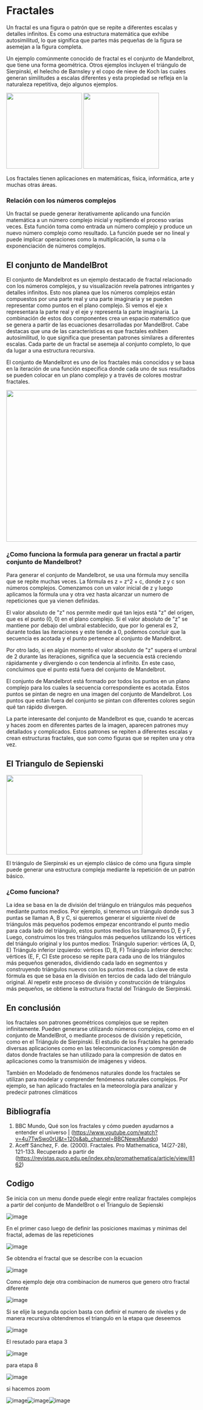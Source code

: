 #  Fractales

Un fractal es una figura o patrón que se repite a diferentes escalas y detalles infinitos. Es como una estructura matemática que exhibe autosimilitud, lo que significa que partes más pequeñas de la figura se asemejan a la figura completa.

Un ejemplo comúnmente conocido de fractal es el conjunto de Mandelbrot, que tiene una forma geométrica. Otros ejemplos incluyen el triángulo de Sierpinski, el helecho de Barnsley y el copo de nieve de Koch las cuales generan similitudes a escalas diferentes y esta propiedad se refleja en la naturaleza repetitiva, dejo algunos ejemplos.


<img src="https://github.com/AlejandroLHuertass/CNYT-FRACTALES/assets/88836525/4b4ddbc3-b502-4f9c-bce4-cb907ddbd68d](https://www.aepjp.es/wp-content/uploads/2020/08/bird-wing-colorful-fauna-material-peacock-1159930-pxhere-com-1024x768.jpg" width="200" height="200" /> <img src="https://pijamasurf.com/wp-content/uploads/10.208.149.45/uploads/2013/02/snowflake.jpeg" width="200" height="200" />

Los fractales tienen aplicaciones en matemáticas, física, informática, arte y muchas otras áreas.
### Relación con los números complejos

Un fractal se puede generar iterativamente aplicando una función matemática a un número complejo inicial y repitiendo el proceso varias veces. Esta función toma como entrada un número complejo y produce un nuevo número complejo como resultado. La función puede ser no lineal y puede implicar operaciones como la multiplicación, la suma o la exponenciación de números complejos.

## El conjunto de MandelBrot

El conjunto de Mandelbrot es un ejemplo destacado de fractal relacionado con los números complejos, y su visualización revela patrones intrigantes y detalles infinitos.
Esto nos planea que los números complejos están compuestos por una parte real y una parte imaginaria y se pueden representar como puntos en el plano complejo. Si vemos el eje x representara la parte real y el eje y representa la parte imaginaria. La combinación de estos dos componentes crea un espacio matemático que se genera a partir de las ecuaciones desarrolladas por MandelBrot.
Cabe destacas que una de las características es que fractales exhiben autosimilitud, lo que significa que presentan patrones similares a diferentes escalas. Cada parte de un fractal se asemeja al conjunto completo, lo que da lugar a una estructura recursiva. 

El conjunto de Mandelbrot es uno de los fractales más conocidos y se basa en la iteración de una función específica donde cada uno de sus resultados se pueden colocar en un plano complejo y a través de colores mostrar fractales. 

<img src="https://upload.wikimedia.org/wikipedia/commons/5/56/Mandelset_hires.png" width="550" height="400" />

### ¿Como funciona la formula para generar un fractal a partir conjunto de Mandelbrot?

Para generar el conjunto de Mandelbrot, se usa una fórmula muy sencilla que se repite muchas veces. La fórmula es z = z^2 + c, donde z y c son números complejos. Comenzamos con un valor inicial de z y luego aplicamos la fórmula una y otra vez hasta alcanzar un numero de repeticiones que ya vienen definidas.

El valor absoluto de "z" nos permite medir qué tan lejos está "z" del origen, que es el punto (0, 0) en el plano complejo. Si el valor absoluto de "z" se mantiene por debajo del umbral establecido, que por lo general es 2, durante todas las iteraciones y este tiende a 0, podemos concluir que la secuencia es acotada y el punto pertenece al conjunto de Mandelbrot.

Por otro lado, si en algún momento el valor absoluto de "z" supera el umbral de 2 durante las iteraciones, significa que la secuencia está creciendo rápidamente y divergiendo o con tendencia al infinito. En este caso, concluimos que el punto está fuera del conjunto de Mandelbrot.

El conjunto de Mandelbrot está formado por todos los puntos en un plano complejo para los cuales la secuencia correspondiente es acotada. Estos puntos se pintan de negro en una imagen del conjunto de Mandelbrot. Los puntos que están fuera del conjunto se pintan con diferentes colores según qué tan rápido divergen.

La parte interesante del conjunto de Mandelbrot es que, cuando te acercas y haces zoom en diferentes partes de la imagen, aparecen patrones muy detallados y complicados. Estos patrones se repiten a diferentes escalas y crean estructuras fractales, que son como figuras que se repiten una y otra vez.


## El Triangulo de Sepienski

<img src="https://www.madrimasd.org/blogs/matematicas/files/2016/07/triang2.gif" width="360" height="210" />

El triángulo de Sierpinski es un ejemplo clásico de cómo una figura simple puede generar una estructura compleja mediante la repetición de un patrón básico. 
### ¿Como funciona?

La idea se basa en la de división del triángulo en triángulos más pequeños mediante puntos medios. Por ejemplo, si tenemos un triángulo donde sus 3 puntas se llaman A, B y C, si queremos generar el siguiente nivel de triángulos más pequeños podemos empezar encontrando el punto medio para cada lado del triángulo, estos puntos medios los llamaremos D, E y F, Luego, construimos los tres triángulos más pequeños utilizando los vértices del triángulo original y los puntos medios:
Triángulo superior: vértices (A, D, E)
Triángulo inferior izquierdo: vértices (D, B, F)
Triángulo inferior derecho: vértices (E, F, C)
Este proceso se repite para cada uno de los triángulos más pequeños generados, dividiendo cada lado en segmentos y construyendo triángulos nuevos con los puntos medios.
La clave de esta fórmula es que se basa en la división en tercios de cada lado del triángulo original. Al repetir este proceso de división y construcción de triángulos más pequeños, se obtiene la estructura fractal del Triángulo de Sierpinski.

## En conclusión

los fractales son patrones geométricos complejos que se repiten infinitamente. Pueden generarse utilizando números complejos, como en el conjunto de MandelBrot, o mediante procesos de división y repetición, como en el Triángulo de Sierpinski.
El estudio de los Fractales ha generado diversas aplicaciones como en las telecomunicaciones y compresión de datos donde fractales se han utilizado para la compresión de datos en aplicaciones como la transmisión de imágenes y videos. 

También en Modelado de fenómenos naturales donde los fractales se utilizan para modelar y comprender fenómenos naturales complejos. Por ejemplo, se han aplicado fractales en la meteorología para analizar y predecir patrones climáticos

## Bibliografía 

1. BBC Mundo, Qué son los fractales y cómo pueden ayudarnos a entender el universo | (https://www.youtube.com/watch?v=4u7TwSwo0rU&t=120s&ab_channel=BBCNewsMundo)
2. Aceff Sánchez, F. de. (2000). Fractales. Pro Mathematica, 14(27-28), 121-133. Recuperado a partir de (https://revistas.pucp.edu.pe/index.php/promathematica/article/view/8162)


## Codigo

Se inicia con un menu donde puede elegir entre realizar fractales complejos a partir del conjunto de MandelBrot o el Triangulo de Sepienski

![image](https://github.com/AlejandroLHuertass/CNYT-FRACTALES/assets/88836525/3095779c-51ba-4570-a0ca-b76422e0e3bc)

En el primer caso luego de definir las posiciones maximas y minimas del fractal, ademas de las repeticiones 

![image](https://github.com/AlejandroLHuertass/CNYT-FRACTALES/assets/88836525/642b4b7a-b9bc-4f47-a606-b7bff0be7b4c)

Se obtendra el fractal que se describe con la ecuacion

![image](https://github.com/AlejandroLHuertass/CNYT-FRACTALES/assets/88836525/1920c728-17f7-4cce-8343-bc083fdb7cff)

Como ejemplo deje otra combinacion de numeros que genero otro fractal diferente

![image](https://github.com/AlejandroLHuertass/CNYT-FRACTALES/assets/88836525/64730d00-19ec-4a17-9c32-8f1773e59818)

Si se elije la segunda opcion basta con definir el numero de niveles y de manera recursiva obtendremos el triangulo en la etapa que deseemos

![image](https://github.com/AlejandroLHuertass/CNYT-FRACTALES/assets/88836525/48478492-070c-4ca6-9941-e88ebc6b6591)

El resutado para etapa 3

![image](https://github.com/AlejandroLHuertass/CNYT-FRACTALES/assets/88836525/dc5d3299-1f20-434d-8b09-69425d4e66a9)

para etapa 8 

![image](https://github.com/AlejandroLHuertass/CNYT-FRACTALES/assets/88836525/a2839d00-1e28-41e5-8633-c9b9dcd11d5e)

si hacemos zoom 

![image](https://github.com/AlejandroLHuertass/CNYT-FRACTALES/assets/88836525/3be16f45-7c9c-4997-8d89-50da6c51488f)![image](https://github.com/AlejandroLHuertass/CNYT-FRACTALES/assets/88836525/1edf1485-b065-445f-9bfb-8f81fe8cad21)![image](https://github.com/AlejandroLHuertass/CNYT-FRACTALES/assets/88836525/2657e5b5-665b-4fd0-aafa-9b62a2f3359a)






